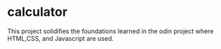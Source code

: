 # calculator
This project solidifies the foundations learned in the odin project where HTML,CSS, and Javascript are used.